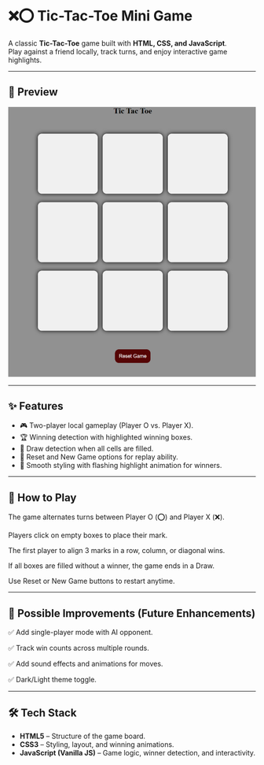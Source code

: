 # ❌⭕ Tic-Tac-Toe Mini Game

A classic **Tic-Tac-Toe** game built with **HTML, CSS, and JavaScript**.  
Play against a friend locally, track turns, and enjoy interactive game highlights.

---

## 📸 Preview

![Game Screenshot](/Image/preview0.png)

---

## ✨ Features

- 🎮 Two-player local gameplay (Player O vs. Player X).
- 🏆 Winning detection with highlighted winning boxes.
- 🤝 Draw detection when all cells are filled.
- 🔄 Reset and New Game options for replay ability.
- 🎨 Smooth styling with flashing highlight animation for winners.

---

## 📖 How to Play

The game alternates turns between Player O (⭕) and Player X (❌).

Players click on empty boxes to place their mark.

The first player to align 3 marks in a row, column, or diagonal wins.

If all boxes are filled without a winner, the game ends in a Draw.

Use Reset or New Game buttons to restart anytime.

---

## 🔮 Possible Improvements (Future Enhancements)

✅ Add single-player mode with AI opponent.

✅ Track win counts across multiple rounds.

✅ Add sound effects and animations for moves.

✅ Dark/Light theme toggle.

---

## 🛠️ Tech Stack

- **HTML5** – Structure of the game board.
- **CSS3** – Styling, layout, and winning animations.
- **JavaScript (Vanilla JS)** – Game logic, winner detection, and interactivity.


